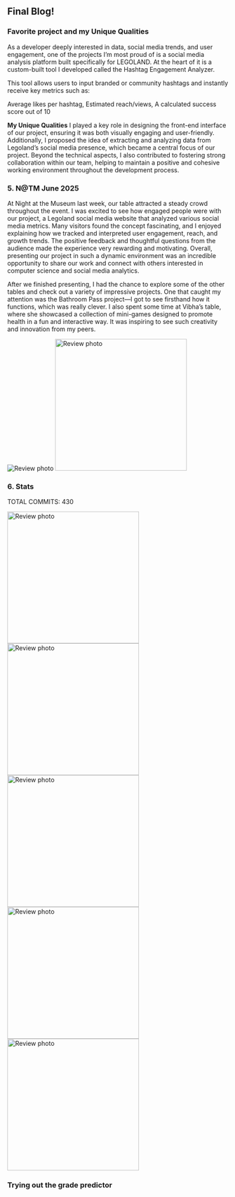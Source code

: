 ## Final Blog!


### Favorite project and my Unique Qualities


As a developer deeply interested in data, social media trends, and user engagement, one of the projects I’m most proud of is a social media analysis platform built specifically for LEGOLAND. At the heart of it is a custom-built tool I developed called the Hashtag Engagement Analyzer.

This tool allows users to input branded or community hashtags and instantly receive key metrics such as:

Average likes per hashtag, Estimated reach/views, A calculated success score out of 10

**My Unique Qualities** I played a key role in designing the front-end interface of our project, ensuring it was both visually engaging and user-friendly. Additionally, I proposed the idea of extracting and analyzing data from Legoland’s social media presence, which became a central focus of our project. Beyond the technical aspects, I also contributed to fostering strong collaboration within our team, helping to maintain a positive and cohesive working environment throughout the development process.


















### 5. N@TM June 2025


At Night at the Museum last week, our table attracted a steady crowd throughout the event. I was excited to see how engaged people were with our project, a Legoland social media website that analyzed various social media metrics. Many visitors found the concept fascinating, and I enjoyed explaining how we tracked and interpreted user engagement, reach, and growth trends. The positive feedback and thoughtful questions from the audience made the experience very rewarding and motivating. Overall, presenting our project in such a dynamic environment was an incredible opportunity to share our work and connect with others interested in computer science and social media analytics.


After we finished presenting, I had the chance to explore some of the other tables and check out a variety of impressive projects. One that caught my attention was the Bathroom Pass project—I got to see firsthand how it functions, which was really clever. I also spent some time at Vibha’s table, where she showcased a collection of mini-games designed to promote health in a fun and interactive way. It was inspiring to see such creativity and innovation from my peers.




<img src="{{site.baseurl}}/images/.natm1.jpg" alt="Review photo">


<img src="{{site.baseurl}}/images/natm2.jpg" alt="Review photo" style="width:300px;">


### 6. Stats



TOTAL COMMITS: 430


<img src="{{site.baseurl}}/images/commits.png" alt="Review photo" style="width:300px;">




<img src="{{site.baseurl}}/images/issue.png" alt="Review photo" style="width:300px;">

<img src="{{site.baseurl}}/images/y.png" alt="Review photo" style="width:300px;">

<img src="{{site.baseurl}}/images/issue1.png" alt="Review photo" style="width:300px;">

<img src="{{site.baseurl}}/images/issue2.png" alt="Review photo" style="width:300px;">


### Trying out the grade predictor

